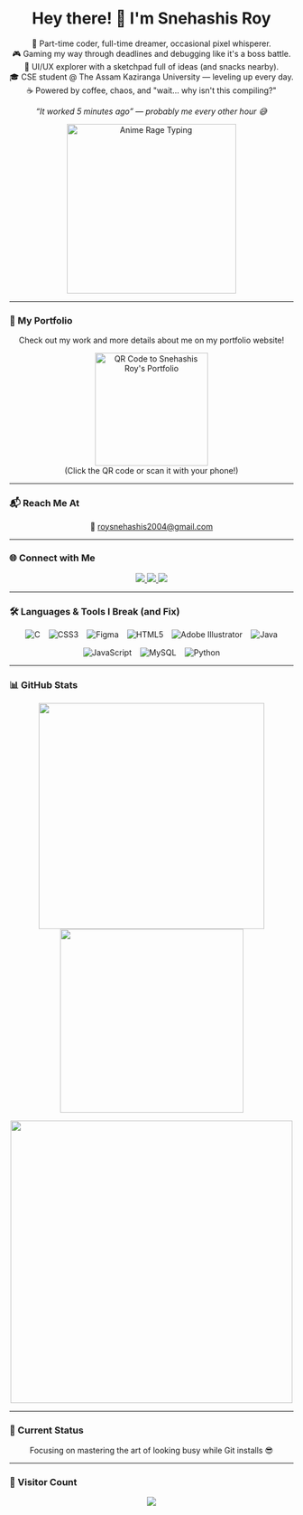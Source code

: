<h1 align="center">Hey there! 👋 I'm Snehashis Roy</h1>

<p align="center">
  🚀 Part-time coder, full-time dreamer, occasional pixel whisperer. <br>
  🎮 Gaming my way through deadlines and debugging like it's a boss battle. <br>
  🎨 UI/UX explorer with a sketchpad full of ideas (and snacks nearby). <br>
  🎓 CSE student @ The Assam Kaziranga University — leveling up every day. <br>
  ☕ Powered by coffee, chaos, and "wait… why isn't this compiling?"
</p>

<p align="center">
  <em>“It worked 5 minutes ago” — probably me every other hour 😅</em>
</p>

<p align="center">
  <img src="https://media3.giphy.com/media/v1.Y2lkPTc5MGI3NjExNnk3ajZmZnoyZDE2NDMwYTd5MzluM2t2dWJpeWZ6cGQ2YXpoMHRvbSZlcD12MV9pbnRlcm5hbF9naWZfYnlfaWQmY3Q9Zw/HoffxyN8ghVuw/giphy.gif" width="300" alt="Anime Rage Typing">
</p>

---

### 🚀 My Portfolio

<p align="center">
  Check out my work and more details about me on my portfolio website!
</p>

<p align="center">
  <a href="https://portfolio-eta-drab-44.vercel.app/" target="_blank" rel="noopener noreferrer">
    <img src="![qr-code](https://github.com/user-attachments/assets/c204347c-6cba-4809-b088-9c7d74779a08)" alt="QR Code to Snehashis Roy's Portfolio" width="200px" />
  </a>
  <br>
  (Click the QR code or scan it with your phone!)
</p>

---

### 📬 Reach Me At

<p align="center">
  📧 <a href="mailto:roysnehashis2004@gmail.com">roysnehashis2004@gmail.com</a>
</p>

---

### 🌐 Connect with Me

<p align="center">
  <a href="https://www.linkedin.com/in/snehashis-roy-40691725a">
    <img src="https://img.shields.io/badge/LinkedIn-0077B5?style=for-the-badge&logo=linkedin&logoColor=white">
  </a>
  <a href="https://www.facebook.com/profile.php?id=100024985310603">
    <img src="https://img.shields.io/badge/Facebook-1877F2?style=for-the-badge&logo=facebook&logoColor=white">
  </a>
  <a href="https://www.shields.io/badge/Instagram-E4405F?style=for-the-badge&logo=instagram&logoColor=white" target="_blank" rel="noopener noreferrer">
    <img src="https://img.shields.io/badge/Instagram-E4405F?style=for-the-badge&logo=instagram&logoColor=white">
  </a>
</p>

---

### 🛠️ Languages & Tools I Break (and Fix)

<div style="display: flex; flex-wrap: wrap; justify-content: center; gap: 15px;">

  <img src="https://img.shields.io/badge/C-00599C?style=for-the-badge&logo=c&logoColor=white" alt="C">
  <img src="https://img.shields.io/badge/CSS3-1572B6?style=for-the-badge&logo=css3&logoColor=white" alt="CSS3">
  <img src="https://img.shields.io/badge/Figma-F24E1E?style=for-the-badge&logo=figma&logoColor=white" alt="Figma">

  <img src="https://img.shields.io/badge/HTML5-E34F26?style=for-the-badge&logo=html5&logoColor=white" alt="HTML5">
  <img src="https://img.shields.io/badge/Adobe%20Illustrator-FF9A00?style=for-the-badge&logo=adobeillustrator&logoColor=white" alt="Adobe Illustrator">
  <img src="https://img.shields.io/badge/Java-007396?style=for-the-badge&logo=java&logoColor=white" alt="Java">

  <img src="https://img.shields.io/badge/JavaScript-F7DF1E?style=for-the-badge&logo=javascript&logoColor=black" alt="JavaScript">
  <img src="https://img.shields.io/badge/MySQL-4479A1?style=for-the-badge&logo=mysql&logoColor=white" alt="MySQL">
  <img src="https://img.shields.io/badge/Python-3776AB?style=for-the-badge&logo=python&logoColor=white" alt="Python">

</div>

---

### 📊 GitHub Stats

<p align="center">
  <img src="https://github-readme-stats.vercel.app/api?username=Nielr2004&show_icons=true&count_private=true&theme=radical" width="400">
  <img src="https://github-readme-stats.vercel.app/api/top-langs/?username=Nielr2004&layout=compact&theme=radical" width="325">
</p>

<p align="center">
  <img src="https://github-readme-streak-stats.herokuapp.com/?user=Nielr2004&theme=radical" width="500">
</p>

---

### 🎯 Current Status

<p align="center">
  Focusing on mastering the art of looking busy while Git installs 😎
</p>

---

### 👀 Visitor Count

<p align="center">
  <img src="https://profile-counter.glitch.me/Nielr2004/count.svg">
</p>
